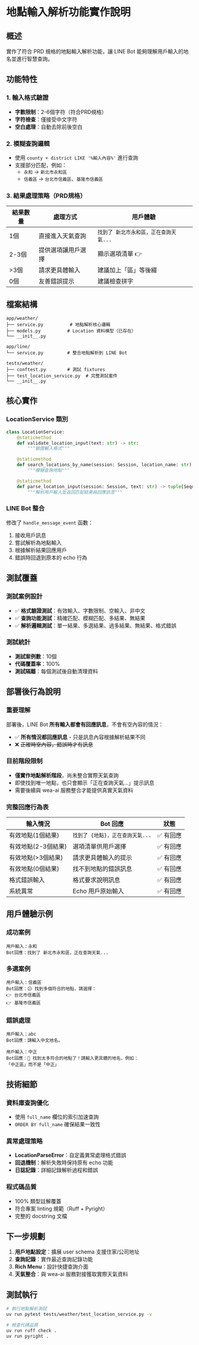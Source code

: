 # 地點輸入解析功能實作說明

## 概述

實作了符合 PRD 規格的地點輸入解析功能，讓 LINE Bot 能夠理解用戶輸入的地名並進行智慧查詢。

## 功能特性

### 1. 輸入格式驗證
- **字數限制**：2-6個字符（符合PRD規格）
- **字符檢查**：僅接受中文字符
- **空白處理**：自動去除前後空白

### 2. 模糊查詢邏輯
- 使用 `county + district LIKE '%輸入內容%'` 進行查詢
- 支援部分匹配，例如：
  - `永和` → `新北市永和區`
  - `信義區` → `台北市信義區`、`基隆市信義區`

### 3. 結果處理策略（PRD規格）
| 結果數量 | 處理方式 | 用戶體驗 |
|---------|---------|---------|
| 1個 | 直接進入天氣查詢 | `找到了 新北市永和區，正在查詢天氣...` |
| 2-3個 | 提供選項讓用戶選擇 | 顯示選項清單 👉 |
| >3個 | 請求更具體輸入 | 建議加上「區」等後綴 |
| 0個 | 友善錯誤提示 | 建議檢查拼字 |

## 檔案結構

```
app/weather/
├── service.py          # 地點解析核心邏輯
├── models.py          # Location 資料模型（已存在）
└── __init__.py

app/line/
└── service.py         # 整合地點解析到 LINE Bot

tests/weather/
├── conftest.py        # 測試 fixtures
├── test_location_service.py  # 完整測試套件
└── __init__.py
```

## 核心實作

### LocationService 類別

```python
class LocationService:
    @staticmethod
    def validate_location_input(text: str) -> str:
        """驗證輸入格式"""

    @staticmethod
    def search_locations_by_name(session: Session, location_name: str) -> Sequence[Location]:
        """模糊查詢地點"""

    @staticmethod
    def parse_location_input(session: Session, text: str) -> tuple[Sequence[Location], str]:
        """解析用戶輸入並返回匹配結果與回應訊息"""
```

### LINE Bot 整合

修改了 `handle_message_event` 函數：
1. 接收用戶訊息
2. 嘗試解析為地點輸入
3. 根據解析結果回應用戶
4. 錯誤時回退到原本的 echo 行為

## 測試覆蓋

### 測試案例設計
- ✅ **格式驗證測試**：有效輸入、字數限制、空輸入、非中文
- ✅ **查詢功能測試**：精確匹配、模糊匹配、多結果、無結果
- ✅ **解析邏輯測試**：單一結果、多選結果、過多結果、無結果、格式錯誤

### 測試統計
- **測試案例數**：10個
- **代碼覆蓋率**：100%
- **測試隔離**：每個測試後自動清理資料

## 部署後行為說明

### 重要理解
部署後，LINE Bot **所有輸入都會有回應訊息**，不會有空內容的情況：

- ✅ **所有情況都回應訊息** - 只是訊息內容根據解析結果不同
- ❌ ~~正確時空內容，錯誤時才有訊息~~

### 目前階段限制
- **僅實作地點解析階段**，尚未整合實際天氣查詢
- 即使找到唯一地點，也只會顯示「正在查詢天氣...」提示訊息
- 需要後續與 wea-ai 服務整合才能提供真實天氣資料

### 完整回應行為表
| 輸入情況 | Bot 回應 | 狀態 |
|---------|---------|------|
| 有效地點(1個結果) | `找到了 {地點}，正在查詢天氣...` | ✅ 有回應 |
| 有效地點(2-3個結果) | 選項清單供用戶選擇 | ✅ 有回應 |
| 有效地點(>3個結果) | 請求更具體輸入的提示 | ✅ 有回應 |
| 有效地點(0個結果) | 找不到地點的錯誤訊息 | ✅ 有回應 |
| 格式錯誤輸入 | 格式要求說明訊息 | ✅ 有回應 |
| 系統異常 | Echo 用戶原始輸入 | ✅ 有回應 |

## 用戶體驗示例

### 成功案例
```
用戶輸入：永和
Bot回應：找到了 新北市永和區，正在查詢天氣...
```

### 多選案例
```
用戶輸入：信義區
Bot回應：😕 找到多個符合的地點，請選擇：
👉 台北市信義區
👉 基隆市信義區
```

### 錯誤處理
```
用戶輸入：abc
Bot回應：請輸入中文地名。

用戶輸入：中正
Bot回應：🤔 找到太多符合的地點了！請輸入更具體的地名，例如：
「中正區」而不是「中正」
```

## 技術細節

### 資料庫查詢優化
- 使用 `full_name` 欄位的索引加速查詢
- `ORDER BY full_name` 確保結果一致性

### 異常處理策略
- **LocationParseError**：自定義異常處理格式錯誤
- **回退機制**：解析失敗時保持原有 echo 功能
- **日誌記錄**：詳細記錄解析過程和錯誤

### 程式碼品質
- 100% 類型註解覆蓋
- 符合專案 linting 規範（Ruff + Pyright）
- 完整的 docstring 文檔

## 下一步規劃

1. **用戶地點設定**：擴展 user schema 支援住家/公司地址
2. **查詢記錄**：實作最近查詢記錄功能
3. **Rich Menu**：設計快捷查詢介面
4. **天氣整合**：與 wea-ai 服務對接獲取實際天氣資料

## 測試執行

```bash
# 執行地點解析測試
uv run pytest tests/weather/test_location_service.py -v

# 檢查代碼品質
uv run ruff check .
uv run pyright .
```
